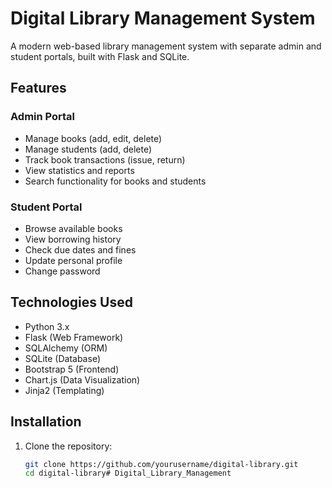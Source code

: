 # Digital Library Management System

A modern web-based library management system with separate admin and student portals, built with Flask and SQLite.

## Features

### Admin Portal
- Manage books (add, edit, delete)
- Manage students (add, delete)
- Track book transactions (issue, return)
- View statistics and reports
- Search functionality for books and students

### Student Portal
- Browse available books
- View borrowing history
- Check due dates and fines
- Update personal profile
- Change password

## Technologies Used
- Python 3.x
- Flask (Web Framework)
- SQLAlchemy (ORM)
- SQLite (Database)
- Bootstrap 5 (Frontend)
- Chart.js (Data Visualization)
- Jinja2 (Templating)

## Installation

1. Clone the repository:
   ```bash
   git clone https://github.com/yourusername/digital-library.git
   cd digital-library#   D i g i t a l _ L i b r a r y _ M a n a g e m e n t  
 
